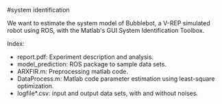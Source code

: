 #system identification 

We want to estimate the system model of Bubblebot, a V-REP simulated robot using ROS, with the Matlab's GUI System Identification Toolbox.

Index: 
- report.pdf: Experiment description and analysis.
- model_prediction: ROS package to sample data sets.
- ARXFIR.m: Preprocessing matlab code. 
- DataProcess.m: Matlab code parameter estimation using least-square optimization.
- logfile*.csv: input and output data sets, with and without noises. 
